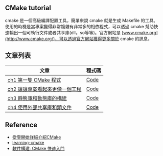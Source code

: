 ## CMake tutorial
cmake 是一個高級編譯配置工具，簡單來說 cmake 就是生成 Makefile 的工具。使用的時機是當專案變得非常複雜有非常多的相依程式，可以透過 cmake 幫助快速輸出一個可執行文件或者共享庫(dll，so等等)。官方網站是 [www.cmake.org](http://www.cmake.org/)，可以透過官方網站獲得更多關於 cmake 的訊息。

## 文章列表
| 文章 | 程式碼 |
|------|--------|
|  [ch1 第一隻 CMake 程式](./ch1-first-cmake.md)    |  [Code](./ch1)      |
|  [ch2 讓讓專案看起來更像一個工程](./ch2-make-prokect-pro.md)    |  [Code](./ch2)      |
|  [ch3 靜態庫和動態庫的構建](./ch3-make-library.md)    |  [Code](./ch3)      |
|  [ch4 使用外部共享庫和頭文件](./ch4-include-share-lib.md)    |  [Code](./ch4)      |

## Reference
- [從零開始詳細介紹CMake](https://www.bilibili.com/video/BV1vR4y1u77h/?p=4&spm_id_from=pageDriver&vd_source=5a6b197f885be2e93405a9e839601280)
- [learning-cmake](https://github.com/Akagi201/learning-cmake)
- [軟件構建: CMake 快速入門](https://www.bilibili.com/video/BV1rR4y1E7n9/?spm_id_from=autoNext&vd_source=5a6b197f885be2e93405a9e839601280)
